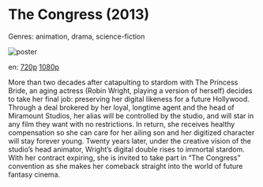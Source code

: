 # The Congress (2013)

Genres: animation, drama, science-fiction

![poster](http://image.tmdb.org/t/p/w500/nnKX3ahYoT7P3au92dNgLf4pKwA.jpg)

en:
  [720p](magnet:?xt=urn:btih:D9634D9D52135310D4A6033917176B10A6565B9D&tr=udp://glotorrents.pw:6969/announce&tr=udp://tracker.opentrackr.org:1337/announce&tr=udp://torrent.gresille.org:80/announce&tr=udp://tracker.openbittorrent.com:80&tr=udp://tracker.coppersurfer.tk:6969&tr=udp://tracker.leechers-paradise.org:6969&tr=udp://p4p.arenabg.ch:1337&tr=udp://tracker.internetwarriors.net:1337)
  [1080p](magnet:?xt=urn:btih:C0DF1E99E6CE5305580A9F614FFA85803AD32348&tr=udp://glotorrents.pw:6969/announce&tr=udp://tracker.opentrackr.org:1337/announce&tr=udp://torrent.gresille.org:80/announce&tr=udp://tracker.openbittorrent.com:80&tr=udp://tracker.coppersurfer.tk:6969&tr=udp://tracker.leechers-paradise.org:6969&tr=udp://p4p.arenabg.ch:1337&tr=udp://tracker.internetwarriors.net:1337)
  


More than two decades after catapulting to stardom with The Princess Bride, an aging actress (Robin Wright, playing a version of herself) decides to take her final job: preserving her digital likeness for a future Hollywood. Through a deal brokered by her loyal, longtime agent and the head of Miramount Studios, her alias will be controlled by the studio, and will star in any film they want with no restrictions. In return, she receives healthy compensation so she can care for her ailing son and her digitized character will stay forever young. Twenty years later, under the creative vision of the studio’s head animator, Wright’s digital double rises to immortal stardom. With her contract expiring, she is invited to take part in “The Congress” convention as she makes her comeback straight into the world of future fantasy cinema.